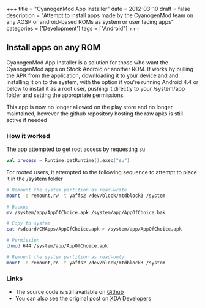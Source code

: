 +++
title = "CyanogenMod App Installer"
date = 2012-03-10
draft = false
description = "Attempt to install apps made by the CyanogenMod team on any AOSP or android-based ROMs as system or user facing apps"
categories = ['Development']
tags = ["Android"]
+++

## Install apps on any ROM

CyanogenMod App Installer is a solution for those who want the CyanogenMod apps on Stock Android or another ROM. It works by pulling the APK from the application, downloading it to your device and and installing it on to the system, with the option if you're running Android 4.4 or below to install it as a root user, pushing it directly to your /system/app folder and setting the appropriate permissions.

This app is now no longer allowed on the play store and no longer maintained, however the github repository hosting the raw apks is still active if needed

### How it worked

The app attempted to get root access by requesting su

```kotlin
val process = Runtime.getRuntime().exec("su")
```

For rooted users, it attempted to the following sequence to attempt to place it in the /system folder

```bash
# Remount the system partition as read-write
mount -o remount,rw -t yaffs2 /dev/block/mtdblock3 /system

# Backup
mv /system/app/AppOfChoice.apk /system/app/AppOfChoice.bak

# Copy to system 
cat /sdcard/CMApps/AppOfChoice.apk > /system/app/AppOfChoice.apk

# Permission
chmod 644 /system/app/AppOfChoice.apk

# Remount the system partition as read-only
mount -o remount,ro -t yaffs2 /dev/block/mtdblock3 /system
```

### Links

- The source code is still available on [Github](https://github.com/thementalgoose/android-cmai) 
- You can also see the original post on [XDA Developers](https://forum.xda-developers.com/t/app-4-0-cm-app-installer.2959922/)
